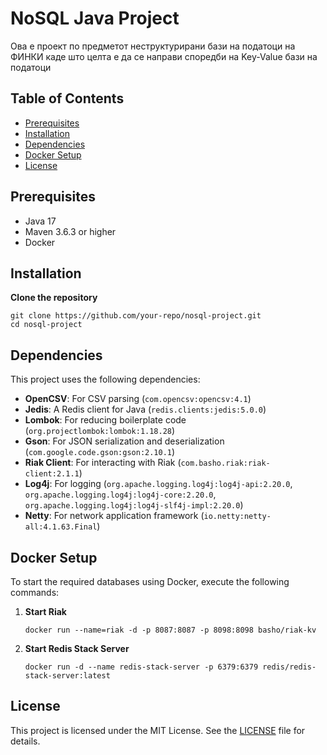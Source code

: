 # NoSQL Java Project

Ова е проект по предметот неструктурирани бази на податоци на ФИНКИ каде што целта е да се направи споредби на Key-Value бази	на податоци

## Table of Contents

- [Prerequisites](#prerequisites)
- [Installation](#installation)
- [Dependencies](#dependencies)
- [Docker Setup](#docker-setup)
- [License](#license)

## Prerequisites

- Java 17
- Maven 3.6.3 or higher
- Docker

## Installation

**Clone the repository**
   ```
   git clone https://github.com/your-repo/nosql-project.git
   cd nosql-project
   ```
   
## Dependencies

This project uses the following dependencies:

- **OpenCSV**: For CSV parsing (`com.opencsv:opencsv:4.1`)
- **Jedis**: A Redis client for Java (`redis.clients:jedis:5.0.0`)
- **Lombok**: For reducing boilerplate code (`org.projectlombok:lombok:1.18.28`)
- **Gson**: For JSON serialization and deserialization (`com.google.code.gson:gson:2.10.1`)
- **Riak Client**: For interacting with Riak (`com.basho.riak:riak-client:2.1.1`)
- **Log4j**: For logging (`org.apache.logging.log4j:log4j-api:2.20.0`, `org.apache.logging.log4j:log4j-core:2.20.0`, `org.apache.logging.log4j:log4j-slf4j-impl:2.20.0`)
- **Netty**: For network application framework (`io.netty:netty-all:4.1.63.Final`)

## Docker Setup

To start the required databases using Docker, execute the following commands:

1. **Start Riak**
   ```
   docker run --name=riak -d -p 8087:8087 -p 8098:8098 basho/riak-kv
   ```

2. **Start Redis Stack Server**
   ```
   docker run -d --name redis-stack-server -p 6379:6379 redis/redis-stack-server:latest
   ```

## License

This project is licensed under the MIT License. See the [LICENSE](LICENSE) file for details.
